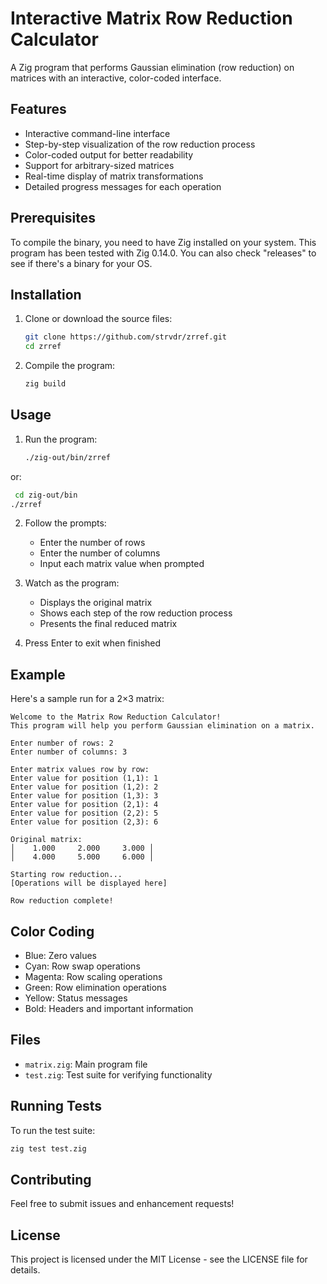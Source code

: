 # Interactive Matrix Row Reduction Calculator

A Zig program that performs Gaussian elimination (row reduction) on matrices with an interactive, color-coded interface.

## Features

- Interactive command-line interface
- Step-by-step visualization of the row reduction process
- Color-coded output for better readability
- Support for arbitrary-sized matrices
- Real-time display of matrix transformations
- Detailed progress messages for each operation

## Prerequisites

To compile the binary, you need to have Zig installed on your system. This program has been tested with Zig 0.14.0. You can also check "releases" to see if there's a binary for your OS. 

## Installation

1. Clone or download the source files:
   ```bash
   git clone https://github.com/strvdr/zrref.git
   cd zrref
   ```

2. Compile the program:
   ```bash
   zig build   
   ```

## Usage

1. Run the program:
   ```bash
   ./zig-out/bin/zrref
   ```
or:
   ```bash
    cd zig-out/bin
   ./zrref
   ```

2. Follow the prompts:
   - Enter the number of rows
   - Enter the number of columns
   - Input each matrix value when prompted

3. Watch as the program:
   - Displays the original matrix
   - Shows each step of the row reduction process
   - Presents the final reduced matrix

4. Press Enter to exit when finished

## Example

Here's a sample run for a 2×3 matrix:

```
Welcome to the Matrix Row Reduction Calculator!
This program will help you perform Gaussian elimination on a matrix.

Enter number of rows: 2
Enter number of columns: 3

Enter matrix values row by row:
Enter value for position (1,1): 1
Enter value for position (1,2): 2
Enter value for position (1,3): 3
Enter value for position (2,1): 4
Enter value for position (2,2): 5
Enter value for position (2,3): 6

Original matrix:
│    1.000     2.000     3.000 │
│    4.000     5.000     6.000 │

Starting row reduction...
[Operations will be displayed here]

Row reduction complete!
```

## Color Coding

- Blue: Zero values
- Cyan: Row swap operations
- Magenta: Row scaling operations
- Green: Row elimination operations
- Yellow: Status messages
- Bold: Headers and important information

## Files

- `matrix.zig`: Main program file
- `test.zig`: Test suite for verifying functionality

## Running Tests

To run the test suite:
```bash
zig test test.zig
```

## Contributing

Feel free to submit issues and enhancement requests!

## License

This project is licensed under the MIT License - see the LICENSE file for details.
